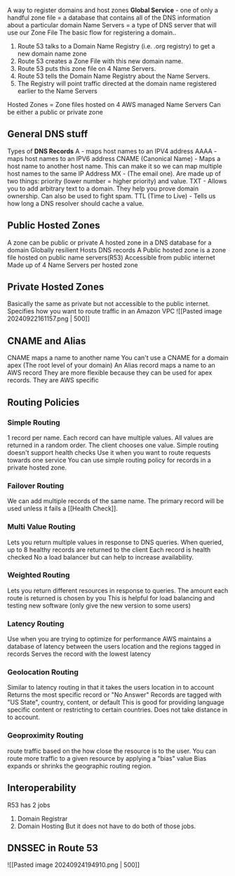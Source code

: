 A way to register domains and host zones
**Global Service** - one of only a handful
zone file = a database that contains all of the DNS information about a particular domain
Name Servers = a type of DNS server that will use our Zone File
The basic flow for registering a domain..
1) Route 53 talks to a Domain Name Registry (i.e. .org registry) to get a new domain name zone
2) Route 53 creates a Zone File with this new domain name.
3) Route 53 puts this zone file on 4 Name Servers.
4) Route 53 tells the Domain Name Registry about the Name Servers.
5) The Registry will point traffic directed at the domain name registered earlier to the Name Servers

Hosted Zones = Zone files hosted on 4 AWS managed Name Servers
	Can be either a public or private zone
	 

## General DNS stuff
Types of **DNS Records**
A - maps host names to an IPV4 address
AAAA - maps host names to an IPV6 address
CNAME (Canonical Name) - Maps a host name to another host name. This can make it so we can map multiple host names to the same IP Address
MX - (The email one). Are made up of two things: priority (lower number = higher priority) and value.
TXT - Allows you to add arbitrary text to a domain. They help you prove domain ownership.  Can also be used to fight spam.
TTL (Time to Live) - Tells us how long a DNS resolver should cache a value.
## Public Hosted Zones
A zone can be public or private
A hosted zone in a DNS database for a domain
	Globally resilient
	Hosts DNS records
A Public hosted zone is a zone file hosted on public name servers(R53)
	Accessible from public internet
	Made up of 4 Name Servers per hosted zone
## Private Hosted Zones
Basically the same as private but not accessible to the public internet.
Specifies how you want to route traffic in an Amazon VPC
![[Pasted image 20240922161157.png | 500]]
## CNAME and Alias
CNAME maps a name to another name
	You can't use a CNAME for a domain apex (The root level of your domain)
An Alias record maps a name to an AWS record
	They are more flexible because they can be used for apex records.
	They are AWS specific
## Routing Policies
### Simple Routing
1 record per name. Each record can have multiple values. All values are returned in a random order. The client chooses one value.
Simple routing doesn't support health checks
Use it when you want to route requests towards one service
You can use simple routing policy for records in a private hosted zone.
### Failover Routing
We can add multiple records of the same name.
The primary record will be used unless it fails a [[Health Check]].
### Multi Value Routing
Lets you return multiple values in response to DNS queries.
When queried, up to 8 healthy records are returned to the client
	Each record is health checked
No a load balancer but can help to increase availability.
### Weighted Routing
Lets you return different resources in response to queries. The amount each route is returned is chosen by you
This is helpful for load balancing and testing new software (only give the new version to some users)
### Latency Routing
Use when you are trying to optimize for performance
AWS maintains a database of latency between the users location and the regions tagged in records
Serves the record with the lowest latency
### Geolocation Routing
Similar to latency routing in that it takes the users location in to account
Returns the most specific record or "No Answer"
	Records are tagged with "US State", country, content, or default
This is good for providing language specific content or restricting to certain countries.
Does not take distance in to account.
### Geoproximity Routing
route traffic based on the how close the resource is to the user.
You can route more traffic to a given resource by applying a "bias" value
	Bias expands or shrinks the geographic routing region.
## Interoperability
R53 has 2 jobs
1) Domain Registrar
2) Domain Hosting
But it does not have to do both of those jobs.
## DNSSEC in Route 53
![[Pasted image 20240924194910.png | 500]]
